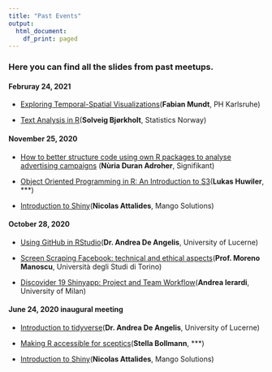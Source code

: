 ```yaml
---
title: "Past Events"
output:
  html_document:
    df_print: paged
---
```


###  Here you can find all the slides from past meetups.

<!-- Use this when we get more meetings -->
<!-- If you have attended a specific meeting and want to check out the Slides just press on the date: -->

<!-- * [Februray 24, 2021] -->
<!-- * [November 25, 2020] -->
<!-- * [October 28, 2020] -->
<!-- * [June 24, 2020 inaugural meeting] -->

#### Februray 24, 2021
- [Exploring Temporal-Spatial Visualizations](https://github.com/Lucerne-R-User-Group/2021_02_24-meeting-4/blob/main/Slides%20Fabian%20Mundt%20geospatial.pdf)(**Fabian Mundt**, PH Karlsruhe)

- [Text Analysis in R](https://github.com/Lucerne-R-User-Group/2021_02_24-meeting-4/blob/main/02_bjorkholt_text_analysis_in_R.pdf)(**Solveig Bjørkholt**, Statistics Norway)



#### November 25, 2020
- [How to better structure code using own R packages to analyse advertising campaigns](https://github.com/Lucerne-R-User-Group/2020_11_25-meeting-3/tree/main/01-duran-adroher-rpackages) (**Nùria Duran Adroher**, Signifikant)

- [Object Oriented Programming in R: An Introduction to S3](https://github.com/Lucerne-R-User-Group/2020_11_25-meeting-3/blob/main/02-huwiler-S3-OO/intro_s3.pdf)(**Lukas Huwiler**, ***)

- [Introduction to Shiny](https://www.barcelonar.org/workshops/BarcelonaR_Introduction_to_Shiny.pdf)(**Nicolas Attalides**, Mango Solutions)


#### October 28, 2020
- [Using GitHub in RStudio](https://github.com/Lucerne-R-User-Group/2020_10_28-meeting-2/blob/main/01-github-in-rstudio/github-rstudio.pdf)(**Dr. Andrea De Angelis**, University of Lucerne)

- [Screen Scraping Facebook: technical and ethical aspects](https://github.com/Lucerne-R-User-Group/2020_10_28-meeting-2/tree/main/02-mancosu-scrape-facebook)(**Prof. Moreno Manoscu**, Università degli Studi di Torino)

- [Discovider 19 Shinyapp: Project and Team Workflow](https://github.com/Lucerne-R-User-Group/2020_10_28-meeting-2/blob/main/03-ierardi-covid-shinyapp/DisCOVIDer19.pdf)(**Andrea Ierardi**, University of Milan)



#### June 24, 2020 inaugural meeting
- [Introduction to tidyverse](https://github.com/Lucerne-R-User-Group/2020_06_24-inaugural-meeting/tree/master/01-introduction-tidyverse)(**Dr. Andrea De Angelis**, University of Lucerne)

- [Making R accessible for sceptics](https://github.com/Lucerne-R-User-Group/2020_06_24-inaugural-meeting/blob/master/02-Bollmann-making-r-accessible/presentation_RuserLu.pdf)(**Stella Bollmann**, ***)

- [Introduction to Shiny](https://github.com/Lucerne-R-User-Group/2020_06_24-inaugural-meeting/blob/master/03-Attalides-introduction-to-shiny/Lucerne%20RUG_Introduction_to_Shiny.pdf)(**Nicolas Attalides**, Mango Solutions)
